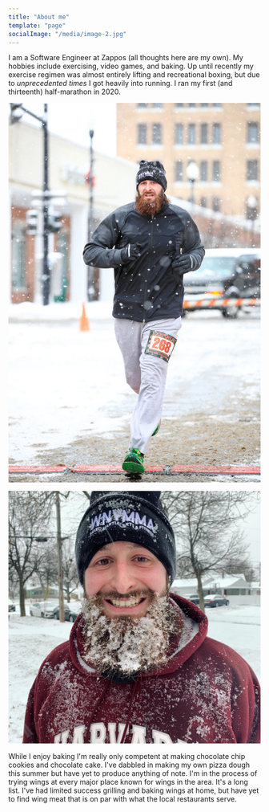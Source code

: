 ```yaml
---
title: "About me"
template: "page"
socialImage: "/media/image-2.jpg"
---
```


I am a Software Engineer at Zappos (all thoughts here are my own). My hobbies include exercising, video games, and baking.  Up until recently my exercise regimen was almost entirely lifting and recreational boxing, but due to *unprecedented times* I got heavily into running.  I ran my first (and thirteenth) half-marathon in 2020.

<div>

![Lockport 10 Run](/media/running/lock10.jpeg)

![Backyard training run](/media/running/backyard.jpeg)

</div>
While I enjoy baking  I'm really only competent at making chocolate chip cookies and chocolate cake. I've dabbled in making my own pizza dough this summer but have yet to produce anything of note.  I'm in the process of trying wings at every major place known for wings in the area.  It's a long list.  I've had limited success grilling and baking wings at home, but have yet to find wing meat that is on par with what the local restaurants serve.